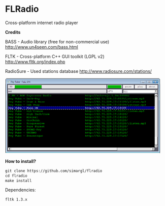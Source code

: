FLRadio
=======

Cross-platform internet radio player

**Credits**

BASS - Audio library (free for non-commercial use) 
http://www.un4seen.com/bass.html

FLTK - Cross-platform C++ GUI toolkit (LGPL v2) 
http://www.fltk.org/index.php

RadioSure - Used stations database 
http://www.radiosure.com/stations/

![Screenshot](https://raw.githubusercontent.com/simargl/flradio/master/data/screenshot.png)

**How to install?**
```
git clone https://github.com/simargl/flradio
cd flradio
make install
```
Dependencies:
```
fltk 1.3.x
```